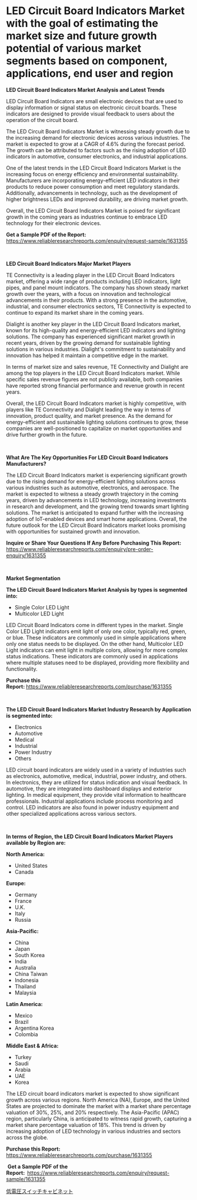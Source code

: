 <p><h1>LED Circuit Board Indicators Market with the goal of estimating the market size and future growth potential of various market segments based on component, applications, end user and region</h1></p><p><strong>LED Circuit Board Indicators Market Analysis and Latest Trends</strong></p>
<p><p>LED Circuit Board Indicators are small electronic devices that are used to display information or signal status on electronic circuit boards. These indicators are designed to provide visual feedback to users about the operation of the circuit board.</p><p>The LED Circuit Board Indicators Market is witnessing steady growth due to the increasing demand for electronic devices across various industries. The market is expected to grow at a CAGR of 4.6% during the forecast period. The growth can be attributed to factors such as the rising adoption of LED indicators in automotive, consumer electronics, and industrial applications.</p><p>One of the latest trends in the LED Circuit Board Indicators Market is the increasing focus on energy efficiency and environmental sustainability. Manufacturers are incorporating energy-efficient LED indicators in their products to reduce power consumption and meet regulatory standards. Additionally, advancements in technology, such as the development of higher brightness LEDs and improved durability, are driving market growth.</p><p>Overall, the LED Circuit Board Indicators Market is poised for significant growth in the coming years as industries continue to embrace LED technology for their electronic devices.</p></p>
<p><strong>Get a Sample PDF of the Report:&nbsp;</strong> <a href="https://www.reliableresearchreports.com/enquiry/request-sample/1631355">https://www.reliableresearchreports.com/enquiry/request-sample/1631355</a></p>
<p>&nbsp;</p>
<p><strong>LED Circuit Board Indicators Major Market Players</strong></p>
<p><p>TE Connectivity is a leading player in the LED Circuit Board Indicators market, offering a wide range of products including LED indicators, light pipes, and panel mount indicators. The company has shown steady market growth over the years, with a focus on innovation and technological advancements in their products. With a strong presence in the automotive, industrial, and consumer electronics sectors, TE Connectivity is expected to continue to expand its market share in the coming years.</p><p>Dialight is another key player in the LED Circuit Board Indicators market, known for its high-quality and energy-efficient LED indicators and lighting solutions. The company has experienced significant market growth in recent years, driven by the growing demand for sustainable lighting solutions in various industries. Dialight's commitment to sustainability and innovation has helped it maintain a competitive edge in the market.</p><p>In terms of market size and sales revenue, TE Connectivity and Dialight are among the top players in the LED Circuit Board Indicators market. While specific sales revenue figures are not publicly available, both companies have reported strong financial performance and revenue growth in recent years.</p><p>Overall, the LED Circuit Board Indicators market is highly competitive, with players like TE Connectivity and Dialight leading the way in terms of innovation, product quality, and market presence. As the demand for energy-efficient and sustainable lighting solutions continues to grow, these companies are well-positioned to capitalize on market opportunities and drive further growth in the future.</p></p>
<p>&nbsp;</p>
<p><strong>What Are The Key Opportunities For LED Circuit Board Indicators Manufacturers?</strong></p>
<p><p>The LED Circuit Board Indicators market is experiencing significant growth due to the rising demand for energy-efficient lighting solutions across various industries such as automotive, electronics, and aerospace. The market is expected to witness a steady growth trajectory in the coming years, driven by advancements in LED technology, increasing investments in research and development, and the growing trend towards smart lighting solutions. The market is anticipated to expand further with the increasing adoption of IoT-enabled devices and smart home applications. Overall, the future outlook for the LED Circuit Board Indicators market looks promising with opportunities for sustained growth and innovation.</p></p>
<p><strong>Inquire or Share Your Questions If Any Before Purchasing This Report:</strong> <a href="https://www.reliableresearchreports.com/enquiry/pre-order-enquiry/1631355">https://www.reliableresearchreports.com/enquiry/pre-order-enquiry/1631355</a></p>
<p>&nbsp;</p>
<p><strong>Market Segmentation</strong></p>
<p><strong>The LED Circuit Board Indicators Market Analysis by types is segmented into:</strong></p>
<p><ul><li>Single Color LED Light</li><li>Multicolor LED Light</li></ul></p>
<p><p>LED Circuit Board Indicators come in different types in the market. Single Color LED Light indicators emit light of only one color, typically red, green, or blue. These indicators are commonly used in simple applications where only one status needs to be displayed. On the other hand, Multicolor LED Light indicators can emit light in multiple colors, allowing for more complex status indications. These indicators are commonly used in applications where multiple statuses need to be displayed, providing more flexibility and functionality.</p></p>
<p><strong>Purchase this Report:&nbsp;</strong><a href="https://www.reliableresearchreports.com/purchase/1631355">https://www.reliableresearchreports.com/purchase/1631355</a></p>
<p>&nbsp;</p>
<p><strong>The LED Circuit Board Indicators Market Industry Research by Application is segmented into:</strong></p>
<p><ul><li>Electronics</li><li>Automotive</li><li>Medical</li><li>Industrial</li><li>Power Industry</li><li>Others</li></ul></p>
<p><p>LED circuit board indicators are widely used in a variety of industries such as electronics, automotive, medical, industrial, power industry, and others. In electronics, they are utilized for status indication and visual feedback. In automotive, they are integrated into dashboard displays and exterior lighting. In medical equipment, they provide vital information to healthcare professionals. Industrial applications include process monitoring and control. LED indicators are also found in power industry equipment and other specialized applications across various sectors.</p></p>
<p>&nbsp;</p>
<p><strong>In terms of Region, the LED Circuit Board Indicators Market Players available by Region are:</strong></p>
<p>
    <p> <strong> North America: </strong>
        <ul>
            <li>United States</li>
            <li>Canada</li>
        </ul>
        </p> 
    <p> <strong> Europe: </strong>
        <ul>
            <li>Germany</li>
            <li>France</li>
            <li>U.K.</li>
            <li>Italy</li>
            <li>Russia</li>
        </ul>
        </p> 
    <p> <strong> Asia-Pacific: </strong>
        <ul>
            <li>China</li>
            <li>Japan</li>
            <li>South Korea</li>
            <li>India</li>
            <li>Australia</li>
            <li>China Taiwan</li>
            <li>Indonesia</li>
            <li>Thailand</li>
            <li>Malaysia</li>
        </ul>
        </p> 
    <p> <strong> Latin America: </strong>
        <ul>
            <li>Mexico</li>
            <li>Brazil</li>
            <li>Argentina Korea</li>
            <li>Colombia</li>
        </ul>
        </p> 
    <p> <strong> Middle East & Africa: </strong>
        <ul>
            <li>Turkey</li>
            <li>Saudi</li>
            <li>Arabia</li>
            <li>UAE</li>
            <li>Korea</li>
        </ul>
    </p>
    </p>
<p><p>The LED circuit board indicators market is expected to show significant growth across various regions. North America (NA), Europe, and the United States are projected to dominate the market with a market share percentage valuation of 30%, 25%, and 20% respectively. The Asia-Pacific (APAC) region, particularly China, is anticipated to witness rapid growth, capturing a market share percentage valuation of 18%. This trend is driven by increasing adoption of LED technology in various industries and sectors across the globe.</p></p>
<p><strong>Purchase this Report: </strong><a href="https://www.reliableresearchreports.com/purchase/1631355">https://www.reliableresearchreports.com/purchase/1631355</a></p>
<p>&nbsp;<strong>Get a Sample PDF of the Report:&nbsp;&nbsp;</strong><a href="https://www.reliableresearchreports.com/enquiry/request-sample/1631355">https://www.reliableresearchreports.com/enquiry/request-sample/1631355</a></p>
<p><strong></strong></p>
<p><p><a href="https://github.com/mohamedbakry57/Market-Research-Report-List-3/blob/main/583029211165.md">低電圧スイッチキャビネット</a></p></p>